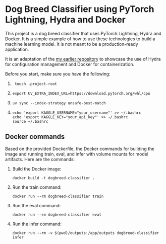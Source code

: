# Dog Breed Classifier using PyTorch Lightning, Hydra and Docker

This project is a dog breed classifier that uses PyTorch Lightning, Hydra and Docker. It is a simple example of how to use these technologies to build a machine learning model. It is not meant to be a production-ready application.

It is an adaptation of the [my earlier repository](https://github.com/mkthoma/pytorch_lightning_docker) to showcase the use of Hydra for configuration management and Docker for containerization.

Before you start, make sure you have the following:


1. ```
    touch .project-root
    ```

2.  ```
    export UV_EXTRA_INDEX_URL=https://download.pytorch.org/whl/cpu
    ```
3.  ```
    uv sync --index-strategy unsafe-best-match
    ```
4.  ```
    echo 'export KAGGLE_USERNAME="your_username"' >> ~/.bashrc
    echo 'export KAGGLE_KEY="your_api_key"' >> ~/.bashrc
    source ~/.bashrc
    ```

## Docker commands
Based on the provided Dockerfile, the Docker commands for building the image and running train, eval, and infer with volume mounts for model artifacts. Here are the commands:

1. Build the Docker image:

    ```
    docker build -t dogbreed-classifier .
    ```

2. Run the train command:

    ```
    docker run --rm dogbreed-classifier train
    ```

3.  Run the eval command:

    ```
    docker run --rm dogbreed-classifier eval
    ``` 

4. Run the infer command:

    ```
    docker run --rm -v $(pwd)/outputs:/app/outputs dogbreed-classifier infer
    ```

